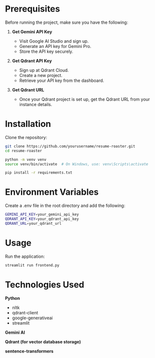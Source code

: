 # Prerequisites

Before running the project, make sure you have the following:

1. **Get Gemini API Key**
   - Visit Google AI Studio and sign up.
   - Generate an API key for Gemini Pro.
   - Store the API key securely.

2. **Get Qdrant API Key**
   - Sign up at Qdrant Cloud.
   - Create a new project.
   - Retrieve your API key from the dashboard.

3. **Get Qdrant URL**
   - Once your Qdrant project is set up, get the Qdrant URL from your instance details.

# Installation

Clone the repository:

```sh
git clone https://github.com/yourusername/resume-roaster.git
cd resume-roaster
```

```sh
python -m venv venv
source venv/bin/activate  # On Windows, use: venv\Scripts\activate
```

```sh
pip install -r requirements.txt
```

# Environment Variables
Create a .env file in the root directory and add the following:

```sh
GEMINI_API_KEY=your_gemini_api_key
QDRANT_API_KEY=your_qdrant_api_key
QDRANT_URL=your_qdrant_url
```

# Usage
Run the application:

```sh
streamlit run frontend.py
```

# Technologies Used
**Python**
- nltk
- qdrant-client
- google-generativeai
- streamlit

**Gemini AI**

**Qdrant (for vector database storage)**

**sentence-transformers**
